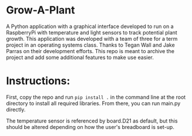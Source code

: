 # Grow-A-Plant
A Python application with a graphical interface developed to run on a RaspberryPi with temperature and light sensors to track potential plant growth. This application was developed with a team of three for a term project in an operating systems class. Thanks to Tegan Wall and Jake Parras on their development efforts. This repo is meant to archive the project and add some additional features to make use easier.

# Instructions:
First, copy the repo and run `pip install .` in the command line at the root directory to install all required libraries. From there, you can run main.py directly.

The temperature sensor is referenced by board.D21 as default, but this should be altered depending on how the user's breadboard is set-up.
